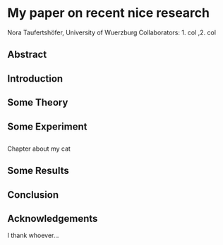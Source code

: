 # My paper on recent nice research
Nora Taufertshöfer, University of Wuerzburg
Collaborators: 1. col ,2. col

## Abstract

## Introduction 

## Some Theory

## Some Experiment

##
Chapter about my cat 

## Some Results

## Conclusion

## Acknowledgements
I thank whoever...
